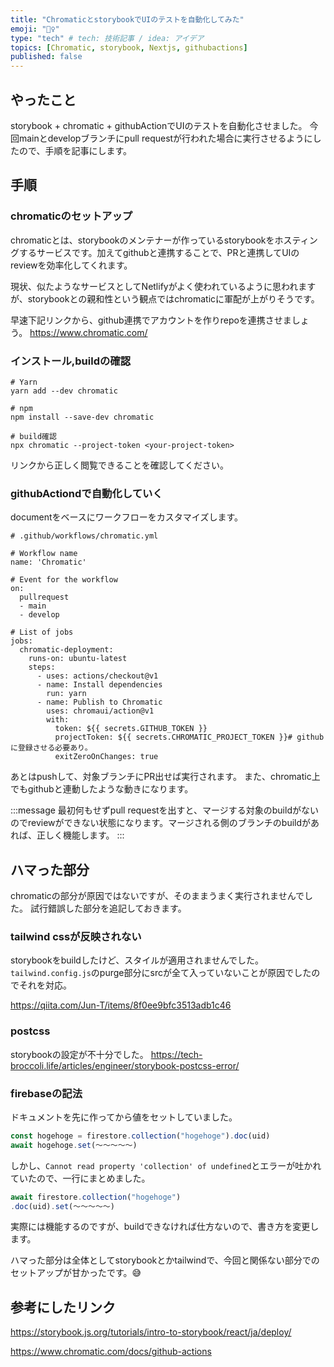 ```yaml
---
title: "ChromaticとstorybookでUIのテストを自動化してみた"
emoji: "🧜‍♀️"
type: "tech" # tech: 技術記事 / idea: アイデア
topics: [Chromatic, storybook, Nextjs, githubactions]
published: false
---
```


## やったこと
storybook + chromatic + githubActionでUIのテストを自動化させました。
今回mainとdevelopブランチにpull requestが行われた場合に実行させるようにしたので、手順を記事にします。

## 手順
### chromaticのセットアップ
chromaticとは、storybookのメンテナーが作っているstorybookをホスティングするサービスです。加えてgithubと連携することで、PRと連携してUIのreviewを効率化してくれます。

現状、似たようなサービスとしてNetlifyがよく使われているように思われますが、storybookとの親和性という観点ではchromaticに軍配が上がりそうです。

早速下記リンクから、github連携でアカウントを作りrepoを連携させましょう。
https://www.chromatic.com/

### インストール,buildの確認

```
# Yarn
yarn add --dev chromatic

# npm
npm install --save-dev chromatic
```

```
# build確認
npx chromatic --project-token <your-project-token>
```
リンクから正しく閲覧できることを確認してください。

### githubActiondで自動化していく
documentをベースにワークフローをカスタマイズします。

```
# .github/workflows/chromatic.yml

# Workflow name
name: 'Chromatic'

# Event for the workflow
on: 
  pullrequest
  - main
  - develop

# List of jobs
jobs:
  chromatic-deployment:
    runs-on: ubuntu-latest
    steps:
      - uses: actions/checkout@v1
      - name: Install dependencies
        run: yarn
      - name: Publish to Chromatic
        uses: chromaui/action@v1
        with:
          token: ${{ secrets.GITHUB_TOKEN }}
          projectToken: ${{ secrets.CHROMATIC_PROJECT_TOKEN }}# githubに登録させる必要あり。
          exitZeroOnChanges: true
```

あとはpushして、対象ブランチにPR出せば実行されます。 また、chromatic上でもgithubと連動したような動きになります。

:::message
最初何もせずpull requestを出すと、マージする対象のbuildがないのでreviewができない状態になります。マージされる側のブランチのbuildがあれば、正しく機能します。
:::

## ハマった部分
chromaticの部分が原因ではないですが、そのままうまく実行されませんでした。
試行錯誤した部分を追記しておきます。

### tailwind cssが反映されない
storybookをbuildしたけど、スタイルが適用されませんでした。
`tailwind.config.js`のpurge部分にsrcが全て入っていないことが原因でしたのでそれを対応。

https://qiita.com/Jun-T/items/8f0ee9bfc3513adb1c46

### postcss
storybookの設定が不十分でした。
https://tech-broccoli.life/articles/engineer/storybook-postcss-error/

### firebaseの記法

ドキュメントを先に作ってから値をセットしていました。

```javascript
const hogehoge = firestore.collection("hogehoge").doc(uid)
await hogehoge.set(〜〜〜〜〜)
```

しかし、`Cannot read property 'collection' of undefined`とエラーが吐かれていたので、一行にまとめました。

```javascript
await firestore.collection("hogehoge")
.doc(uid).set(〜〜〜〜〜)
```
実際には機能するのですが、buildできなければ仕方ないので、書き方を変更します。

ハマった部分は全体としてstorybookとかtailwindで、今回と関係ない部分でのセットアップが甘かったです。😅

## 参考にしたリンク

https://storybook.js.org/tutorials/intro-to-storybook/react/ja/deploy/

https://www.chromatic.com/docs/github-actions
